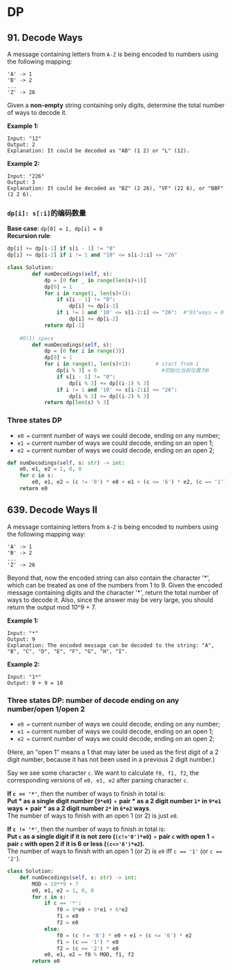 # DP

## 91. Decode Ways

A message containing letters from `A-Z` is being encoded to numbers using the following mapping:

```text
'A' -> 1
'B' -> 2
...
'Z' -> 26
```

Given a **non-empty** string containing only digits, determine the total number of ways to decode it.

**Example 1:**

```text
Input: "12"
Output: 2
Explanation: It could be decoded as "AB" (1 2) or "L" (12).
```

**Example 2:**

```text
Input: "226"
Output: 3
Explanation: It could be decoded as "BZ" (2 26), "VF" (22 6), or "BBF" (2 2 6).
```

### `dp[i]: s[:i]`的编码数量

**Base case**: `dp[0] = 1, dp[i] = 0`  
**Recursion rule**: 

```python
dp[i] += dp[i-1] if s[i - 1] != "0" 
dp[i] += dp[i-2] if i != 1 and "10" <= s[i-2:i] <= "26"
```

```python
class Solution:
        def numDecodings(self, s):      
            dp = [0 for _ in range(len(s)+1)]
            dp[0] = 1
            for i in range(1, len(s)+1):
                if s[i - 1] != "0":
                    dp[i] += dp[i-1]
                if i != 1 and '10' <= s[i-2:i] <= "26":  #"01"ways = 0
                    dp[i] += dp[i-2]
            return dp[-1]
    
    #O(1) space    
        def numDecodings(self, s):
            dp = [0 for i in range(3)]
            dp[0] = 1
            for i in range(1, len(s)+1):        # start from 1
                dp[i % 3] = 0                     #初始化当前位置为0
                if s[i - 1] != "0":
                    dp[i % 3] += dp[(i-1) % 3]
                if i != 1 and '10' <= s[i-2:i] <= "26":
                    dp[i % 3] += dp[(i-2) % 3]
            return dp[len(s) % 3]
```

### Three states DP

* `e0 =` current number of ways we could decode, ending on any number;
* `e1 =` current number of ways we could decode, ending on an open 1;
* `e2 =` current number of ways we could decode, ending on an open 2;

```python
def numDecodings(self, s: str) -> int:
    e0, e1, e2 = 1, 0, 0
    for c in s:
        e0, e1, e2 = (c != '0') * e0 + e1 + (c <= '6') * e2, (c == '1') * e0, (c == '2') * e0
    return e0
```

## 639. Decode Ways II

A message containing letters from `A-Z` is being encoded to numbers using the following mapping way:

```text
'A' -> 1
'B' -> 2
...
'Z' -> 26
```

Beyond that, now the encoded string can also contain the character '\*', which can be treated as one of the numbers from 1 to 9. Given the encoded message containing digits and the character '\*', return the total number of ways to decode it. Also, since the answer may be very large, you should return the output mod 10^9 + 7.

**Example 1:**

```text
Input: "*"
Output: 9
Explanation: The encoded message can be decoded to the string: "A", "B", "C", "D", "E", "F", "G", "H", "I".
```

**Example 2:**

```text
Input: "1*"
Output: 9 + 9 = 18
```

### Three states DP: number of decode ending on any number/open 1/open 2

* `e0 =` current number of ways we could decode, ending on any number;
* `e1 =` current number of ways we could decode, ending on an open 1;
* `e2 =` current number of ways we could decode, ending on an open 2;

\(Here, an "open 1" means a 1 that may later be used as the first digit of a 2 digit number, because it has not been used in a previous 2 digit number.\)

Say we see some character `c`. We want to calculate `f0, f1, f2`, the corresponding versions of `e0, e1, e2` after parsing character `c`.

**If `c == '*'`**, then the number of ways to finish in total is:   
**Put \* as a single digit number \(`9*e0`\)** + **pair \* as a 2 digit number `1*` in `9*e1` ways**  **+**  **pair \* as a 2 digit number `2*` in `6*e2` ways**.   
The number of ways to finish with an open 1 \(or 2\) is just `e0`.

**If `c != '*'`**, then the number of ways to finish in total is:   
**Put `c` as a single digit if it is not zero \(`(c!='0')*e0`\)** + **pair `c` with open 1** + **pair `c` with open 2 if it is 6 or less \(`(c<='6')*e2`\).**   
The number of ways to finish with an open 1 \(or 2\) is `e0` iff `c == '1'` \(or `c == '2'`\).

```python
class Solution:
    def numDecodings(self, s: str) -> int:
        MOD = 10**9 + 7
        e0, e1, e2 = 1, 0, 0
        for c in s:
            if c == '*':
                f0 = 9*e0 + 9*e1 + 6*e2
                f1 = e0
                f2 = e0
            else:
                f0 = (c ！= '0') * e0 + e1 + (c <= '6') * e2
                f1 = (c == '1') * e0
                f2 = (c == '2') * e0
            e0, e1, e2 = f0 % MOD, f1, f2
        return e0
```

